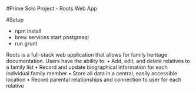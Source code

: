 #Prime Solo Project - Roots Web App

#Setup
- npm install
- brew services start postgresql
- run grunt

Roots is a full-stack web application that allows for family heritage documentation.
Users have the ability to:
• Add, edit, and delete relatives to a family list
• Record and update biographical information for each individual family member
• Store all data in a central, easily accessible location
• Record parental relationships and connection to user for each relative

